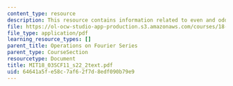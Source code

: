 ```yaml
---
content_type: resource
description: This resource contains information related to even and odd functions.
file: https://ol-ocw-studio-app-production.s3.amazonaws.com/courses/18-03sc-differential-equations-fall-2011/64641a5fe58c7af62f7d8edf090b79e9_MIT18_03SCF11_s22_2text.pdf
file_type: application/pdf
learning_resource_types: []
parent_title: Operations on Fourier Series
parent_type: CourseSection
resourcetype: Document
title: MIT18_03SCF11_s22_2text.pdf
uid: 64641a5f-e58c-7af6-2f7d-8edf090b79e9
---
```

